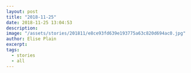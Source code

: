 ```yaml
---
layout: post
title: "2018-11-25"
date: 2018-11-25 13:04:53
description: 
image: "/assets/stories/201811/e8ce93fd639e193775a63c820d694ac0.jpg"
author: Elise Plain
excerpt: 
tags: 
  - stories
  - all
---
```



<p></p>
